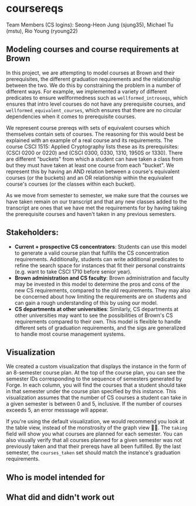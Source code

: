 # coursereqs

Team Members (CS logins): Seong-Heon Jung (sjung35), Michael Tu (mstu), Rio Young (ryoung22)

## Modeling courses and course requirements at Brown

In this project, we are attempting to model courses at Brown and their prerequisites, the different graduation requirements and the relationship between the two. We do this by constraining the problem in a number of different ways. For example, we implemented a variety of different predicates to ensure wellformedness such as `wellformed_introseqs`, which ensures that intro level courses do not have any prerequisite courses, and `wellformed_equivalent_courses`, which ensures that there are no circular dependencies when it comes to prerequisite courses.

We represent course prereqs with sets of equivalent courses which themselves contain sets of courses. The reasoning for this would best be explained with an example of a real course and its requirements. The course CSCI 1515: Applied Cryptography lists these as its prerequisites: (CSCI 0200 or 0220) and (CSCI 0300, 0330, 1310, 1950S or 1330). There are different "buckets" from which a student can have taken a class from but they must have taken at least one course from each "bucket". We represent this by having an AND relation between a course's equivalent courses (or the buckets) and an OR relationship within the equivalent course's courses (or the classes within each bucket).

As we move from semester to semester, we make sure that the courses we have taken remain on our transcript and that any new classes added to the transcript are ones that we have met the requirements for by having taking the prerequisite courses and haven't taken in any previous semesters.

## Stakeholders:

- **Current + prospective CS concentrators**: Students can use this model to generate a valid course plan that fulfills the CS concentration requirements. Additionally, students can write additional predicates to refine the search space for instances that fit their personal constraints (e.g. want to take CSCI 1710 before senior year).
- **Brown administration and CS faculty**: Brown administration and faculty may be invested in this model to determine the pros and cons of the new CS requirements, compared to the old requirements. They may also be concerned about how limiting the requirements are on students and can gain a rough understanding of this by using our model.
- **CS departments at other universities**: Similarly, CS departments at other universities may want to see the possibilities of Brown's CS requirements compared to their own. This model is flexible to handle different sets of graduation requirements, and the sigs are generalized to handle most course management systems.

## Visualization

We created a custom visualization that displays the instance in the form of an 8-semester course plan. At the top of the course plan, you can see the semester IDs corresponding to the sequence of semesters generated by Forge. In each column, you will find the courses that a student should take in that semester under the course plan specified by this instance. This visualization assumes that the number of CS courses a student can take in a given semester is between 0 and 5, inclusive. If the number of courses exceeds 5, an error messsage will appear.

If you're using the default visualization, we would recommend you look at the table view, instead of the monstrosity of the graph view 😵‍💫. The `taking` field will show you what courses are planned for each semester. You can also visually verify that all courses planned for a given semester was not previously taken and that their prereqs have all been fulfilled. By the last semester, the `courses_taken` set should match the instance's graduation requirements.

## Who is model intended for

## What did and didn't work out

